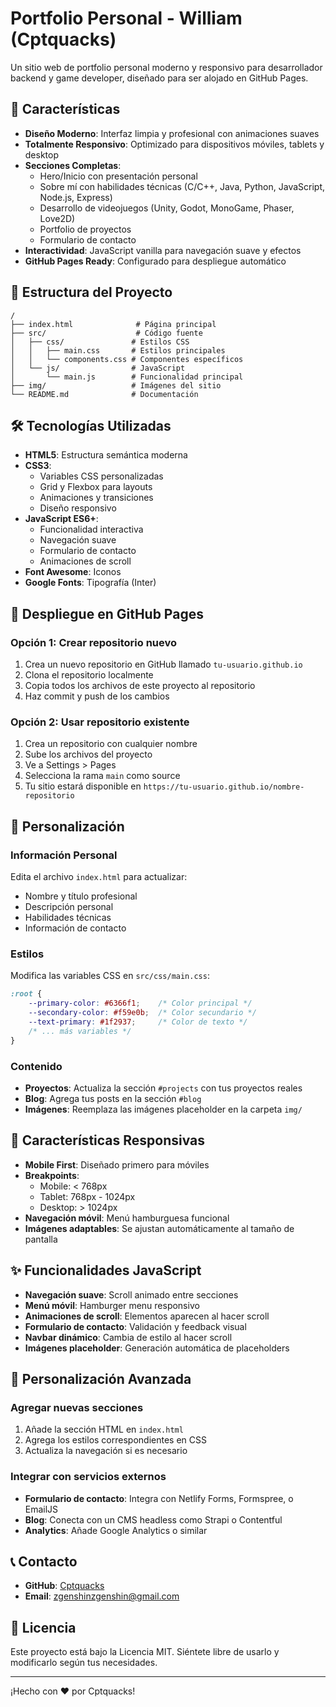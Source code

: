 # Portfolio Personal - William (Cptquacks)

Un sitio web de portfolio personal moderno y responsivo para desarrollador backend y game developer, diseñado para ser alojado en GitHub Pages.

## 🚀 Características

- **Diseño Moderno**: Interfaz limpia y profesional con animaciones suaves
- **Totalmente Responsivo**: Optimizado para dispositivos móviles, tablets y desktop
- **Secciones Completas**:
  - Hero/Inicio con presentación personal
  - Sobre mí con habilidades técnicas (C/C++, Java, Python, JavaScript, Node.js, Express)
  - Desarrollo de videojuegos (Unity, Godot, MonoGame, Phaser, Love2D)
  - Portfolio de proyectos
  - Formulario de contacto
- **Interactividad**: JavaScript vanilla para navegación suave y efectos
- **GitHub Pages Ready**: Configurado para despliegue automático

## 📁 Estructura del Proyecto

```
/
├── index.html              # Página principal
├── src/                    # Código fuente
│   ├── css/               # Estilos CSS
│   │   ├── main.css       # Estilos principales
│   │   └── components.css # Componentes específicos
│   └── js/                # JavaScript
│       └── main.js        # Funcionalidad principal
├── img/                   # Imágenes del sitio
└── README.md              # Documentación
```

## 🛠️ Tecnologías Utilizadas

- **HTML5**: Estructura semántica moderna
- **CSS3**: 
  - Variables CSS personalizadas
  - Grid y Flexbox para layouts
  - Animaciones y transiciones
  - Diseño responsivo
- **JavaScript ES6+**: 
  - Funcionalidad interactiva
  - Navegación suave
  - Formulario de contacto
  - Animaciones de scroll
- **Font Awesome**: Iconos
- **Google Fonts**: Tipografía (Inter)

## 🚀 Despliegue en GitHub Pages

### Opción 1: Crear repositorio nuevo
1. Crea un nuevo repositorio en GitHub llamado `tu-usuario.github.io`
2. Clona el repositorio localmente
3. Copia todos los archivos de este proyecto al repositorio
4. Haz commit y push de los cambios

### Opción 2: Usar repositorio existente
1. Crea un repositorio con cualquier nombre
2. Sube los archivos del proyecto
3. Ve a Settings > Pages
4. Selecciona la rama `main` como source
5. Tu sitio estará disponible en `https://tu-usuario.github.io/nombre-repositorio`

## 📝 Personalización

### Información Personal
Edita el archivo `index.html` para actualizar:
- Nombre y título profesional
- Descripción personal
- Habilidades técnicas
- Información de contacto

### Estilos
Modifica las variables CSS en `src/css/main.css`:
```css
:root {
    --primary-color: #6366f1;    /* Color principal */
    --secondary-color: #f59e0b;  /* Color secundario */
    --text-primary: #1f2937;     /* Color de texto */
    /* ... más variables */
}
```

### Contenido
- **Proyectos**: Actualiza la sección `#projects` con tus proyectos reales
- **Blog**: Agrega tus posts en la sección `#blog`
- **Imágenes**: Reemplaza las imágenes placeholder en la carpeta `img/`

## 📱 Características Responsivas

- **Mobile First**: Diseñado primero para móviles
- **Breakpoints**:
  - Mobile: < 768px
  - Tablet: 768px - 1024px
  - Desktop: > 1024px
- **Navegación móvil**: Menú hamburguesa funcional
- **Imágenes adaptables**: Se ajustan automáticamente al tamaño de pantalla

## ✨ Funcionalidades JavaScript

- **Navegación suave**: Scroll animado entre secciones
- **Menú móvil**: Hamburger menu responsivo
- **Animaciones de scroll**: Elementos aparecen al hacer scroll
- **Formulario de contacto**: Validación y feedback visual
- **Navbar dinámico**: Cambia de estilo al hacer scroll
- **Imágenes placeholder**: Generación automática de placeholders

## 🎨 Personalización Avanzada

### Agregar nuevas secciones
1. Añade la sección HTML en `index.html`
2. Agrega los estilos correspondientes en CSS
3. Actualiza la navegación si es necesario

### Integrar con servicios externos
- **Formulario de contacto**: Integra con Netlify Forms, Formspree, o EmailJS
- **Blog**: Conecta con un CMS headless como Strapi o Contentful
- **Analytics**: Añade Google Analytics o similar

## 📞 Contacto

- **GitHub**: [Cptquacks](https://github.com/Cptquacks)
- **Email**: zgenshinzgenshin@gmail.com

## 📄 Licencia

Este proyecto está bajo la Licencia MIT. Siéntete libre de usarlo y modificarlo según tus necesidades.

---

¡Hecho con ❤️ por Cptquacks!
